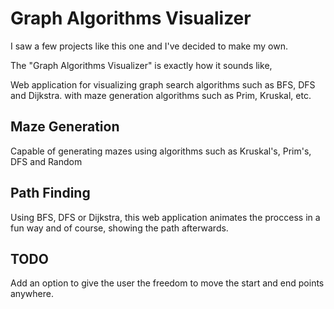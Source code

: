 # Graph Algorithms Visualizer

I saw a few projects like this one and I've decided to make my own.

The "Graph Algorithms Visualizer" is exactly how it sounds like,

Web application for visualizing graph search algorithms such as BFS, DFS and Dijkstra. with maze generation algorithms such as Prim, Kruskal, etc.

## Maze Generation

Capable of generating mazes using algorithms such as Kruskal's, Prim's, DFS and Random

## Path Finding

Using BFS, DFS or Dijkstra, this web application animates the proccess in a fun way and of course, showing the path afterwards.

## TODO

Add an option to give the user the freedom to move the start and end points anywhere.
